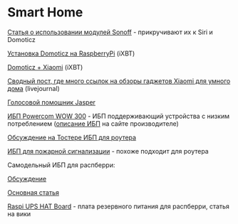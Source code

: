 # Smart Home

[Статья о использовании модулей Sonoff](https://geektimes.ru/post/289123/) - прикручивают их к Siri и Domoticz

[Установка Domoticz на RaspberryPi](https://www.ixbt.com/live/kvazis/raspberry-pi-model-3-b---ustanavlivaem-sistemu-upravleniya-umnym-domom-domoticz.html) \(iXBT\)

[Domoticz + Xiaomi](https://www.ixbt.com/live/kvazis/domoticz-xiaomi-stroim-umnyy-dom-vvedenie.html) \(iXBT\)

[Сводный пост, где много ссылок на обзоры гаджетов Xiaomi для умного дома](https://kva-zis.livejournal.com/19807.html) \(livejournal\)

[Голосовой помошник Jasper](http://jasperproject.github.io/)

[ИБП Powercom WOW 300](https://www.ozon.ru/context/detail/id/143212430/) - ИБП поддерживающий устройства с низким потреблением \([описание ИБП](http://pcm.ru/about/story/6022/) на сайте производителе\)

[Обсуждение на Тостере ИБП для роутера](https://toster.ru/q/33887)

[ИБП для пожарной сигнализации](http://www.inels.ru/item_ibp-postoyannogo-toka-shtil-ps1203b/) - похоже подходит для роутера

Самодельный ИБП для распберри:

[Обсуждение](https://forum.raspberrypi.ru/d/821)

[Основная статья](http://raspberrypi.azm.su/page63.html)

[Raspi UPS HAT Board](http://www.raspberrypiwiki.com/index.php/Raspi_UPS_HAT_Board) - плата резервного питания для распберри, статья на вики

